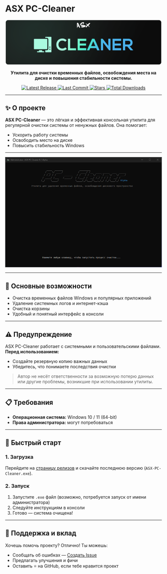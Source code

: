 # ASX PC-Cleaner

<div align="center">
  <a href="https://github.com/ALFiX01/ASX-PC-Cleaner">
    <img src="https://github.com/ALFiX01/ASX-PC-Cleaner/blob/main/image/design.png?raw=true" alt="ASX Hub Logo Banner">
  </a>

  <p><strong>Утилита для очистки временных файлов, освобождения места на диске и повышения стабильности системы.</strong></p>

  <p>
    <a href="https://github.com/ALFiX01/ASX-PC-Cleaner/releases/latest">
      <img src="https://img.shields.io/github/v/release/ALFiX01/ASX-PC-Cleaner?style=plastic" alt="Latest Release">
    </a>
    <a href="https://github.com/ALFiX01/ASX-PC-Cleaner/commits/main">
      <img src="https://img.shields.io/github/last-commit/ALFiX01/ASX-PC-Cleaner?style=plastic" alt="Last Commit">
    </a>
    <a href="https://github.com/ALFiX01/ASX-PC-Cleaner/stargazers">
      <img src="https://img.shields.io/github/stars/ALFiX01/ASX-PC-Cleaner?style=plastic" alt="Stars">
    </a>
    <a href="https://github.com/ALFiX01/ASX-PC-Cleaner/releases">
      <img src="https://img.shields.io/github/downloads/ALFiX01/ASX-PC-Cleaner/total?style=plastic" alt="Total Downloads">
    </a>
  </p>
</div>

---

## ✨ О проекте

**ASX PC-Cleaner** — это лёгкая и эффективная консольная утилита для регулярной очистки системы от ненужных файлов. Она помогает:

- Ускорить работу системы
- Освободить место на диске
- Повысить стабильность Windows

---

<p align="center">
  <img src="https://github.com/ALFiX01/ASX-PC-Cleaner/blob/main/image/MainMenu.png" alt="Main Menu Screenshot">
</p>

---

## 🔧 Основные возможности

- Очистка временных файлов Windows и популярных приложений
- Удаление системных логов и интернет-кэша
- Очистка корзины
- Удобный и понятный интерфейс в консоли

---

## ⚠️ Предупреждение

ASX PC-Cleaner работает с системными и пользовательскими файлами. **Перед использованием:**

- Создайте резервную копию важных данных
- Убедитесь, что понимаете последствия очистки

> Автор не несёт ответственности за возможную потерю данных или другие проблемы, возникшие при использовании утилиты.

---

## 📋 Требования

- **Операционная система:** Windows 10 / 11 (64-bit)
- **Права администратора:** могут потребоваться

---

## 🚀 Быстрый старт

### 1. Загрузка

Перейдите на [страницу релизов](https://github.com/ALFiX01/ASX_Clean_Manager/releases/latest) и скачайте последнюю версию (`ASX-PC-Cleaner.exe`).

### 2. Запуск

1. Запустите `.exe` файл (возможно, потребуется запуск от имени администратора)
2. Следуйте инструкциям в консоли
3. Готово — система очищена!

---

## 🤝 Поддержка и вклад

Хочешь помочь проекту? Отлично! Ты можешь:

- Сообщать об ошибках — [Создать Issue](https://github.com/ALFiX01/ASX_Clean_Manager/issues)
- Предлагать улучшения и фичи
- Оставить ⭐ на GitHub, если тебе нравится проект
